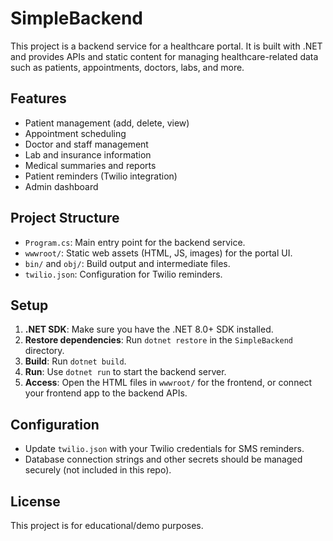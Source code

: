 # SimpleBackend

This project is a backend service for a healthcare portal. It is built with .NET and provides APIs and static content for managing healthcare-related data such as patients, appointments, doctors, labs, and more.

## Features
- Patient management (add, delete, view)
- Appointment scheduling
- Doctor and staff management
- Lab and insurance information
- Medical summaries and reports
- Patient reminders (Twilio integration)
- Admin dashboard

## Project Structure
- `Program.cs`: Main entry point for the backend service.
- `wwwroot/`: Static web assets (HTML, JS, images) for the portal UI.
- `bin/` and `obj/`: Build output and intermediate files.
- `twilio.json`: Configuration for Twilio reminders.

## Setup
1. **.NET SDK**: Make sure you have the .NET 8.0+ SDK installed.
2. **Restore dependencies**: Run `dotnet restore` in the `SimpleBackend` directory.
3. **Build**: Run `dotnet build`.
4. **Run**: Use `dotnet run` to start the backend server.
5. **Access**: Open the HTML files in `wwwroot/` for the frontend, or connect your frontend app to the backend APIs.

## Configuration
- Update `twilio.json` with your Twilio credentials for SMS reminders.
- Database connection strings and other secrets should be managed securely (not included in this repo).

## License
This project is for educational/demo purposes. 